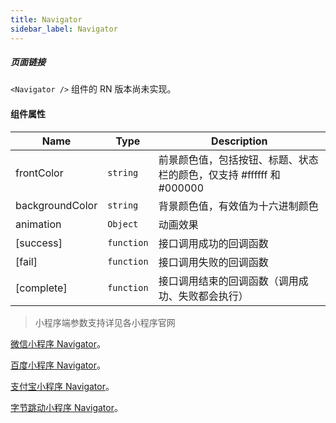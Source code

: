 ```yaml
---
title: Navigator
sidebar_label: Navigator
---
```


##### 页面链接

`<Navigator />` 组件的 RN 版本尚未实现。

#### 组件属性

| Name | Type | Description |
| --- | --- | --- |
| frontColor | <code>string</code> | 前景颜色值，包括按钮、标题、状态栏的颜色，仅支持 #ffffff 和 #000000 |
| backgroundColor | <code>string</code> | 背景颜色值，有效值为十六进制颜色 |
| animation | <code>Object</code> | 动画效果 |
| [success] | <code>function</code> | 接口调用成功的回调函数 |
| [fail] | <code>function</code> | 接口调用失败的回调函数 |
| [complete] | <code>function</code> | 接口调用结束的回调函数（调用成功、失败都会执行） |

> 小程序端参数支持详见各小程序官网

[微信小程序 Navigator](https://developers.weixin.qq.com/miniprogram/dev/component/navigator.html)。

[百度小程序 Navigator](https://smartprogram.baidu.com/docs/develop/component/nav/#navigator)。

[支付宝小程序 Navigator](https://docs.alipay.com/mini/component/navigator)。

[字节跳动小程序 Navigator](https://developer.toutiao.com/docs/comp/navigator.html)。


